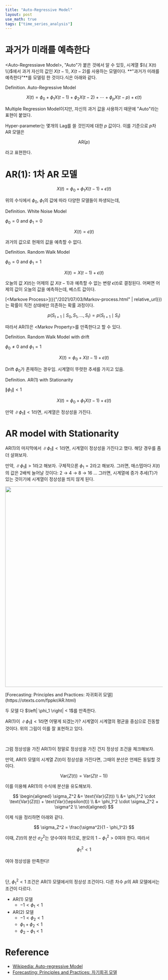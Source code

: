 ```yaml
---
title: "Auto-Regressive Model"
layout: post
use_math: true
tags: ["time_series_analysis"]
---
```


# 과거가 미래를 예측한다

\<Auto-Regressiave Model\>, "Auto"가 붙은 것에서 알 수 있듯, 시계열 $\\{ X(t) \\}$에서 과거 자신의 값인 $X(t-1)$, $X(t-2)$를 사용하는 모델이다. **"과거가 미래를 예측한다"**를 모델링 한 것이다.식은 아래와 같다.

<div class="definition" markdown="1">

<span class="statement-title">Definition.</span> Auto-Regressive Model<br>

$$
X(t) = \phi_0 + \phi_1 X(t-1) + \phi_2 X(t-2) + \cdots + \phi_p X(t-p) + \epsilon(t)
$$

</div>

Multiple Regression Model이지만, 자신의 과거 값을 사용하기 때문에 "Auto"라는 표현이 붙었다.

Hyper-parameter는 몇개의 Lag를 쓸 것인지에 대한 $p$ 값이다. 이를 기준으로 $p$차 AR 모델은

$$
\text{AR}(p)
$$

라고 표현한다.

# AR(1): 1차 AR 모델

$$
X(t) = \phi_0 + \phi_1 X(t-1) + \epsilon(t)
$$

위의 수식에서 $\phi_0$, $\phi_1$의 값에 따라 다양한 모델들이 파생되는데,

<div class="statement" markdown="1">

<span class="statement-title">Definition.</span> White Noise Model<br>

$\phi_0 = 0$ and $\phi_1 = 0$

$$
X(t) = \epsilon(t)
$$

과거의 값으로 현재의 값을 예측할 수 없다.

</div>

<div class="statement" markdown="1">

<span class="statement-title">Definition.</span> Random Walk Model<br>

$\phi_0 = 0$ and $\phi_1 = 1$

$$
X(t) = X(t-1) + \epsilon(t)
$$

오늘의 값 $X(t)$는 어제의 값 $X(t-1)$과 예측할 수 없는 변량 $\epsilon(t)$로 결정된다. 어쩌면 어제의 값이 오늘의 값을 예측하는데, 베스트 값이다.

[\<Markove Process\>]({{"/2021/07/03/Markov-process.html" | relative_url}})는 확률이 직전 상태에만 의존하는 확률 과정이다.

$$
p(S_{t+1} \mid S_0, S_1, \dots, S_t) = p(S_{t+1} \mid S_t)
$$

따라서 AR(1)은 \<Markov Property\>를 만족한다고 할 수 있다.

</div>

<div class="statement" markdown="1">

<span class="statement-title">Definition.</span> Random Walk Model with drift<br>

$\phi_0 \ne 0$ and $\phi_1 = 1$

$$
X(t) = \phi_0 + X(t-1) + \epsilon(t)
$$

Drift $\phi_0$가 존재하는 경우임. 시계열이 뚜렷한 추세를 가지고 있음.

</div>

<div class="statement" markdown="1">

<span class="statement-title">Definition.</span> AR(1) with Stationarity<br>

$\left\| \phi_1 \right\| < 1$

$$
X(t) = \phi_0 + \phi_1 X(t-1) + \epsilon(t)
$$

만약 $\left\| \phi_1 \right\| < 1$라면, 시계열은 정상성을 가진다.

</div>

# AR model with Stationarity

AR(1)의 마지막에서 $\left\| \phi_1 \right\| < 1$라면, 시계열이 정상성을 가진다고 했다. 해당 경우를 좀더 살펴보자.

만약, $\left\| \phi_1 \right\| > 1$라고 해보자. 구체적으론 $\phi_1 = 2$라고 해보자. 그러면, 매스텝마다 $X(t)$의 값은 2배씩 늘어날 것이다: 2 → 4 → 8 → 16 ... 그러면, 시계열에 증가 추세(T)가 있는 것이기에 시계열이 정상성을 띄지 않게 된다.

<div class="img-wrapper">
  <img src="https://otexts.com/fppkr/fpp_files/figure-html/arp-1.png" width="640px">
  <p markdown="1">
    [Forecasting: Principles and Practices: 자귀회귀 모델](https://otexts.com/fppkr/AR.html)
  </p>
  <p arkdown="1">
    두 모델 다 $\left| \phi_1 \right| < 1$를 만족한다.
  </p>
</div>

AR(1)이 $\left\| \phi_1 \right\| < 1$라면 어떻게 되겠는가? 시계열이 시계열의 평균을 중심으로 진동할 것이다. 위의 그림이 이를 잘 표현하고 있다.

<br/>

그럼 정상성을 가진 AR(1)이 정말로 정상성을 가진 건지 정상성 조건을 체크해보자.

만약, AR(1) 모델의 시계열 $Z(t)$이 정상성을 가진다면, 그때의 분산은 언제든 동일할 것이다.

$$
\text{Var}(Z(t)) = \text{Var}(Z(t-1))
$$

이를 이용해 AR(1)의 수식에 분산을 유도해보자.

$$
\begin{aligned}
  \sigma_Z^2 
  &= \text{Var}(Z(t)) \\
  &= \phi_1^2 \cdot \text{Var}(Z(t)) + \text{Var}(\epsilon(t)) \\
  &= \phi_1^2 \cdot \sigma_Z^2 + \sigma^2 \\
\end{aligned}
$$

이제 식을 정리하면 아래와 같다.

$$
\sigma_Z^2 = \frac{\sigma^2}{1 - \phi_1^2}
$$

이때, $Z(t)$의 분산 $\sigma_Z^2$는 양수여야 하므로, 분모의 $1 - \phi_1^2 > 0$여야 한다. 따라서

$$
\phi_1^2 < 1
$$

여야 정상성을 만족한다!

<br/>

단, $\phi_1^2 < 1$ 조건은 AR(1) 모델에서의 정상성 조건이다. 다른 차수 $p$의 AR 모델에서는 조건이 다르다.

- AR(1) 모델
  - $-1 < \phi_1 < 1$
- AR(2) 모델
  - $-1 < \phi_2 < 1$
  - $\phi_1 + \phi_2 < 1$
  - $\phi_2 - \phi_1 < 1$

# Reference

- [Wikipedia: Auto-regressive Model](https://en.wikipedia.org/wiki/Autoregressive_model)
- [Forecasting: Principles and Practices: 자기회귀 모델](https://otexts.com/fppkr/AR.html)

